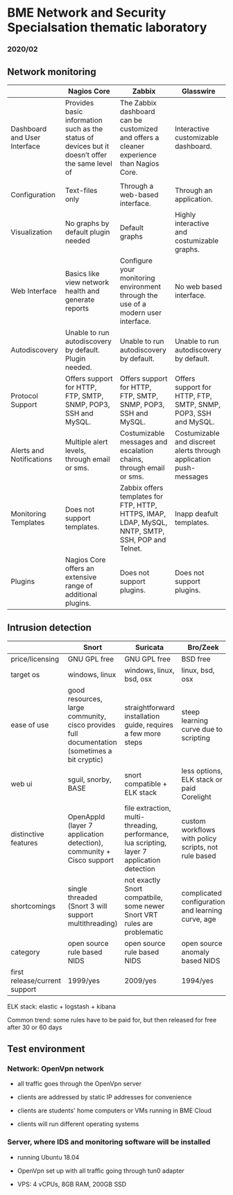 # BME Network and Security Specialsation thematic laboratory

### 2020/02

## Network monitoring

|                              | Nagios Core                                                                                     | Zabbix                                                                                            | Glasswire                                                          |
| ---------------------------- | ----------------------------------------------------------------------------------------------- | ------------------------------------------------------------------------------------------------- | ------------------------------------------------------------------ |
| Dashboard and User Interface | Provides basic information such as the status of devices but it doesn’t offer the same level of | The Zabbix dashboard can be customized and offers a cleaner experience than Nagios Core.          | Interactive customizable dashboard.                                |
|                              |                                                                                                 |                                                                                                   |                                                                    |
| Configuration                | Text-files only                                                                                 | Through a web-based interface.                                                                    | Through an application.                                            |
| Visualization                | No graphs by default plugin needed                                                              | Default graphs                                                                                    | Highly interactive and costumizable graphs.                        |
| Web Interface                | Basics like view network health and generate reports                                            | Configure your monitoring environment through the use of a modern user interface.                 | No web based interface.                                            |
| Autodiscovery                | Unable to run autodiscovery by default. Plugin needed.                                          | Unable to run autodiscovery by default.                                                           | Unable to run autodiscovery by default.                            |
| Protocol Support             | Offers support for HTTP, FTP, SMTP, SNMP, POP3, SSH and MySQL.                                  | Offers support for HTTP, FTP, SMTP, SNMP, POP3, SSH and MySQL.                                    | Offers support for HTTP, FTP, SMTP, SNMP, POP3, SSH and MySQL.     |
| Alerts and Notifications     | Multiple alert levels, through email or sms.                                                    | Costumizable messages and escalation chains, through email or sms.                                | Costumizable and discreet alerts through application push-messages |
| Monitoring Templates         | Does not support templates.                                                                     | Zabbix offers templates for FTP, HTTP, HTTPS, IMAP, LDAP, MySQL, NNTP, SMTP, SSH, POP and Telnet. | Inapp deafult templates.                                           |
| Plugins                      | Nagios Core offers an extensive range of additional plugins.                                    | Does not support plugins.                                                                         | Does not support plugins.                                          |

## Intrusion detection

|                               | Snort                                                                                        | Suricata                                                                                    | Bro/Zeek                                             |
| ----------------------------- | -------------------------------------------------------------------------------------------- | ------------------------------------------------------------------------------------------- | ---------------------------------------------------- |
| price/licensing               | GNU GPL free                                                                                 | GNU GPL free                                                                                | BSD free                                             |
| target os                     | windows, linux                                                                               | windows, linux, bsd, osx                                                                    | linux, bsd, osx                                      |
| ease of use                   | good resources, large community, cisco provides full documentation (sometimes a bit cryptic) | straightforward installation guide, requires a few more steps                               | steep learning curve due to scripting                |
| web ui                        | sguil, snorby, BASE                                                                          | snort compatible + ELK stack                                                                | less options, ELK stack or paid Corelight            |
| distinctive features          | OpenAppId (layer 7 application detection), community + Cisco support                         | file extraction, multi-threading, performance, lua scripting, layer 7 application detection | custom workflows with policy scripts, not rule based |
| shortcomings                  | single threaded (Snort 3 will support multithreading)                                        | not exactly Snort compatbile, some newer Snort VRT rules are problematic                    | complicated configuration and learning curve, age    |
| category                      | open source rule based NIDS                                                                  | open source rule based NIDS                                                                 | open source anomaly based NIDS                       |
| first release/current support | 1999/yes                                                                                     | 2009/yes                                                                                    | 1994/yes                                             |

ELK stack: elastic + logstash + kibana

Common trend: some rules have to be paid for, but then released for free after 30 or 60 days

## Test environment

### Network: OpenVpn network

- all traffic goes through the OpenVpn server

- clients are addressed by static IP addresses for convenience

- clients are students' home computers or VMs running in BME Cloud

- clients will run different operating systems

### Server, where IDS and monitoring software will be installed

- running Ubuntu 18.04

- OpenVpn set up with all traffic going through tun0 adapter

- VPS: 4 vCPUs, 8GB RAM, 200GB SSD
